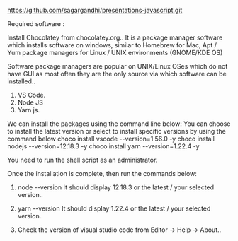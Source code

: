 
https://github.com/sagargandhi/presentations-javascript.git

Required software :

Install Chocolatey from chocolatey.org..
It is a package manager software which installs software on windows, similar to 
Homebrew for Mac, Apt / Yum package managers for Linux / UNIX environments (GNOME/KDE OS)

Software package managers are popular on UNIX/Linux OSes which do not have GUI as most often they are the only source via which software can be installed..

1. VS Code.
2. Node JS
3. Yarn js.


We can install the packages using the command line below:
You can choose to install the latest version or select to install specific versions by using the command below
choco install vscode --version=1.56.0 -y
choco install nodejs --version=12.18.3 -y
choco install yarn --version=1.22.4 -y

You need to run the shell script as an administrator.

Once the installation is complete, then run the commands below:
1. node --version
It should display 12.18.3 or the latest / your selected version..

2. yarn --version
It should display 1.22.4 or the latest / your selected version..

3. Check the version of visual studio code from Editor -> Help -> About..

